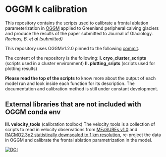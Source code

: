 # OGGM k calibration

This repository contains the scripts used to calibrate a frontal ablation parameterization in [OGGM](https://docs.oggm.org/en/latest/) applied to Greenland peripheral calving glaciers and produce the results of the paper submitted to Journal of Glaciology. *Recinos, B. et al (submitted)*

This repository uses OGGMv1.2.0 pinned to the following [commit](https://github.com/OGGM/oggm/commit/d13b4438c6f0be2266cafb1ba21aa526eef93c14).

The content of the repository is the following:
**I. cryo_cluster_scripts** (scripts used in a cluster environment)
**II. plotting_sripts** (scripts used for plotting results)

**Please read the top of the scripts** to know more about the output of each model run and look inside each function for its description. The documentation and calibration method is still under constant development. 

## External libraries that are not included with OGGM conda env   
**III. velocity_tools** (calibration toolbox)
The velocity_tools is a collection of scripts to read in velocity observations from [MEaSUREs v1.0](https://nsidc.org/data/NSIDC-0670/versions/1) and [RACMO2.3p2 statistically downscaled to 1 km resolution](https://tc.copernicus.org/articles/10/2361/2016/), re-project the data in OGGM and calibrate the frontal ablation parametrization in the model.

[![DOI](https://zenodo.org/badge/249556625.svg)](https://zenodo.org/badge/latestdoi/249556625)



